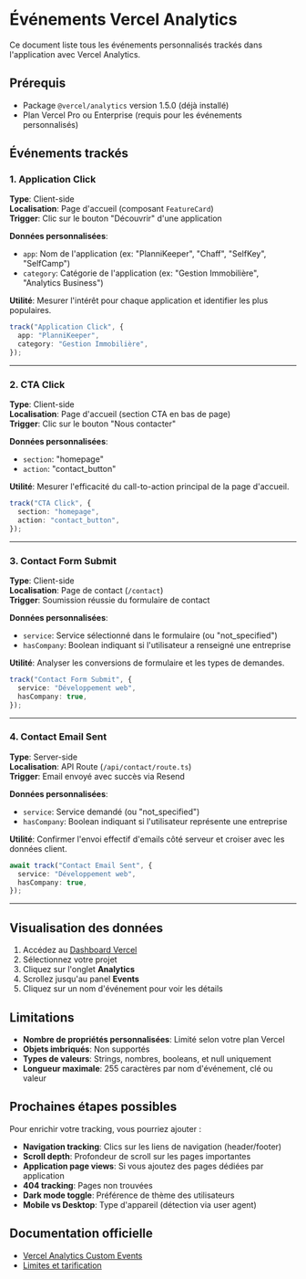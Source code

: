 # Événements Vercel Analytics

Ce document liste tous les événements personnalisés trackés dans l'application avec Vercel Analytics.

## Prérequis

- Package `@vercel/analytics` version 1.5.0 (déjà installé)
- Plan Vercel Pro ou Enterprise (requis pour les événements personnalisés)

## Événements trackés

### 1. Application Click

**Type**: Client-side  
**Localisation**: Page d'accueil (composant `FeatureCard`)  
**Trigger**: Clic sur le bouton "Découvrir" d'une application

**Données personnalisées**:

- `app`: Nom de l'application (ex: "PlanniKeeper", "Chaff", "SelfKey", "SelfCamp")
- `category`: Catégorie de l'application (ex: "Gestion Immobilière", "Analytics Business")

**Utilité**: Mesurer l'intérêt pour chaque application et identifier les plus populaires.

```typescript
track("Application Click", {
  app: "PlanniKeeper",
  category: "Gestion Immobilière",
});
```

---

### 2. CTA Click

**Type**: Client-side  
**Localisation**: Page d'accueil (section CTA en bas de page)  
**Trigger**: Clic sur le bouton "Nous contacter"

**Données personnalisées**:

- `section`: "homepage"
- `action`: "contact_button"

**Utilité**: Mesurer l'efficacité du call-to-action principal de la page d'accueil.

```typescript
track("CTA Click", {
  section: "homepage",
  action: "contact_button",
});
```

---

### 3. Contact Form Submit

**Type**: Client-side  
**Localisation**: Page de contact (`/contact`)  
**Trigger**: Soumission réussie du formulaire de contact

**Données personnalisées**:

- `service`: Service sélectionné dans le formulaire (ou "not_specified")
- `hasCompany`: Boolean indiquant si l'utilisateur a renseigné une entreprise

**Utilité**: Analyser les conversions de formulaire et les types de demandes.

```typescript
track("Contact Form Submit", {
  service: "Développement web",
  hasCompany: true,
});
```

---

### 4. Contact Email Sent

**Type**: Server-side  
**Localisation**: API Route (`/api/contact/route.ts`)  
**Trigger**: Email envoyé avec succès via Resend

**Données personnalisées**:

- `service`: Service demandé (ou "not_specified")
- `hasCompany`: Boolean indiquant si l'utilisateur représente une entreprise

**Utilité**: Confirmer l'envoi effectif d'emails côté serveur et croiser avec les données client.

```typescript
await track("Contact Email Sent", {
  service: "Développement web",
  hasCompany: true,
});
```

---

## Visualisation des données

1. Accédez au [Dashboard Vercel](https://vercel.com/dashboard)
2. Sélectionnez votre projet
3. Cliquez sur l'onglet **Analytics**
4. Scrollez jusqu'au panel **Events**
5. Cliquez sur un nom d'événement pour voir les détails

## Limitations

- **Nombre de propriétés personnalisées**: Limité selon votre plan Vercel
- **Objets imbriqués**: Non supportés
- **Types de valeurs**: Strings, nombres, booleans, et null uniquement
- **Longueur maximale**: 255 caractères par nom d'événement, clé ou valeur

## Prochaines étapes possibles

Pour enrichir votre tracking, vous pourriez ajouter :

- **Navigation tracking**: Clics sur les liens de navigation (header/footer)
- **Scroll depth**: Profondeur de scroll sur les pages importantes
- **Application page views**: Si vous ajoutez des pages dédiées par application
- **404 tracking**: Pages non trouvées
- **Dark mode toggle**: Préférence de thème des utilisateurs
- **Mobile vs Desktop**: Type d'appareil (détection via user agent)

## Documentation officielle

- [Vercel Analytics Custom Events](https://vercel.com/docs/analytics/custom-events)
- [Limites et tarification](https://vercel.com/docs/analytics/limits-and-pricing)
